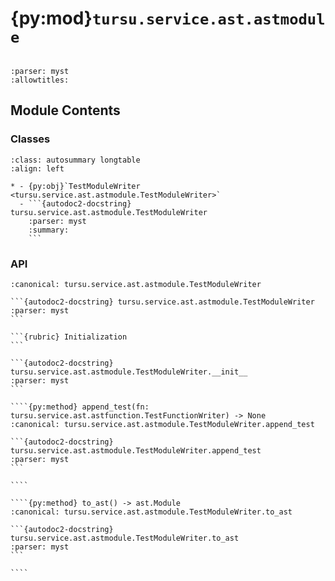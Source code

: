 # {py:mod}`tursu.service.ast.astmodule`

```{py:module} tursu.service.ast.astmodule
```

```{autodoc2-docstring} tursu.service.ast.astmodule
:parser: myst
:allowtitles:
```

## Module Contents

### Classes

````{list-table}
:class: autosummary longtable
:align: left

* - {py:obj}`TestModuleWriter <tursu.service.ast.astmodule.TestModuleWriter>`
  - ```{autodoc2-docstring} tursu.service.ast.astmodule.TestModuleWriter
    :parser: myst
    :summary:
    ```
````

### API

`````{py:class} TestModuleWriter(feature: tursu.domain.model.gherkin.GherkinFeature, registry: tursu.runtime.registry.Tursu, stack: collections.abc.Sequence[typing.Any])
:canonical: tursu.service.ast.astmodule.TestModuleWriter

```{autodoc2-docstring} tursu.service.ast.astmodule.TestModuleWriter
:parser: myst
```

```{rubric} Initialization
```

```{autodoc2-docstring} tursu.service.ast.astmodule.TestModuleWriter.__init__
:parser: myst
```

````{py:method} append_test(fn: tursu.service.ast.astfunction.TestFunctionWriter) -> None
:canonical: tursu.service.ast.astmodule.TestModuleWriter.append_test

```{autodoc2-docstring} tursu.service.ast.astmodule.TestModuleWriter.append_test
:parser: myst
```

````

````{py:method} to_ast() -> ast.Module
:canonical: tursu.service.ast.astmodule.TestModuleWriter.to_ast

```{autodoc2-docstring} tursu.service.ast.astmodule.TestModuleWriter.to_ast
:parser: myst
```

````

`````
